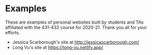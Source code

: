 # Examples 

These are examples of personal websites built by students and TAs affiliated with the 431-432 course for 2020-21. Thank you all for your efforts.

- Jessica Scarborough's site at http://jessicascarborough.com/
- Long Vu's site at https://long-vu.netlify.app/

